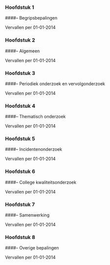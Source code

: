 <meta http-equiv='Content-Type' content='text/html; charset=utf-8' />

### Hoofdstuk  1  

####– Begripsbepalingen

Vervallen per 01-01-2014 

### Hoofdstuk  2  

####– Algemeen

Vervallen per 01-01-2014 

### Hoofdstuk  3  

####– Periodiek onderzoek en vervolgonderzoek

Vervallen per 01-01-2014 

### Hoofdstuk  4  

####– Thematisch onderzoek

Vervallen per 01-01-2014 

### Hoofdstuk  5  

####– Incidentenonderzoek

Vervallen per 01-01-2014 

### Hoofdstuk  6  

####– College kwaliteitsonderzoek

Vervallen per 01-01-2014 

### Hoofdstuk  7  

####– Samenwerking

Vervallen per 01-01-2014 

### Hoofdstuk  8  

####– Overige bepalingen

Vervallen per 01-01-2014 

